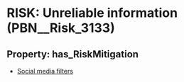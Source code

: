 # RISK: __Unreliable information__ (PBN__Risk_3133)

## Property: has_RiskMitigation

* [Social media filters](PBN__Mitigation_1547)

